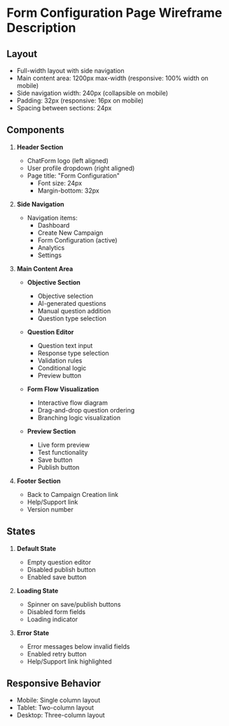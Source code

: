 # Form Configuration Page Wireframe Description

## Layout
- Full-width layout with side navigation
- Main content area: 1200px max-width (responsive: 100% width on mobile)
- Side navigation width: 240px (collapsible on mobile)
- Padding: 32px (responsive: 16px on mobile)
- Spacing between sections: 24px

## Components
1. **Header Section**
   - ChatForm logo (left aligned)
   - User profile dropdown (right aligned)
   - Page title: "Form Configuration"
     - Font size: 24px
     - Margin-bottom: 32px

2. **Side Navigation**
   - Navigation items:
     - Dashboard
     - Create New Campaign
     - Form Configuration (active)
     - Analytics
     - Settings

3. **Main Content Area**
   - **Objective Section**
     - Objective selection
     - AI-generated questions
     - Manual question addition
     - Question type selection

   - **Question Editor**
     - Question text input
     - Response type selection
     - Validation rules
     - Conditional logic
     - Preview button

   - **Form Flow Visualization**
     - Interactive flow diagram
     - Drag-and-drop question ordering
     - Branching logic visualization

   - **Preview Section**
     - Live form preview
     - Test functionality
     - Save button
     - Publish button

4. **Footer Section**
   - Back to Campaign Creation link
   - Help/Support link
   - Version number

## States
1. **Default State**
   - Empty question editor
   - Disabled publish button
   - Enabled save button

2. **Loading State**
   - Spinner on save/publish buttons
   - Disabled form fields
   - Loading indicator

3. **Error State**
   - Error messages below invalid fields
   - Enabled retry button
   - Help/Support link highlighted

## Responsive Behavior
- Mobile: Single column layout
- Tablet: Two-column layout
- Desktop: Three-column layout
